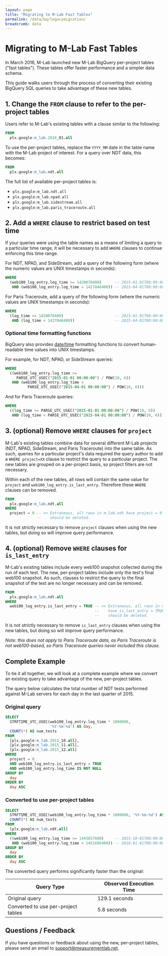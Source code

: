 ```yaml
---
layout: page
title: "Migrating to M-Lab Fast Tables"
permalink: /data/bq/legacymigration/
breadcrumb: data
---
```


# Migrating to M-Lab Fast Tables

In March 2016, M-Lab launched new M-Lab BigQuery per-project tables ("fast tables"). These tables offer faster performance and a simpler data schema.

This guide walks users through the process of converting their existing BigQuery SQL queries to take advantage of these new tables.

## 1. Change the `FROM` clause to refer to the per-project tables

Users refer to M-Lab's existing tables with a clause similar to the following:

~~~sql
FROM
  plx.google:m_lab.2016_01.all
~~~

To use the per-project tables, replace the `YYYY_MM` date in the table name with the M-Lab project of interest. For a query over NDT data, this becomes:

~~~sql
FROM
  plx.google:m_lab.ndt.all
~~~

The full list of available per-project tables is:

* `plx.google:m_lab.ndt.all`
* `plx.google:m_lab.npad.all`
* `plx.google:m_lab.sidestream.all`
* `plx.google:m_lab.paris_traceroute.all`

## 2. Add a `WHERE` clause to restrict based on test time

If your queries were using the table names as a means of limiting a query to a particular time range, it will be necessary to add `WHERE` clauses to continue enforcing this time range.

For NDT, NPAD, and SideStream, add a query of the following form (where the numeric values are UNIX timestamps in seconds):

~~~sql
WHERE
  (web100_log_entry.log_time >= 1420070400)      -- 2015-01-01T00:00:00Z
   AND (web100_log_entry.log_time < 1427846400)) -- 2015-04-01T00:00:00Z
~~~

For Paris Traceroute, add a query of the following form (where the numeric
values are UNIX timestamps in seconds):

~~~sql
WHERE
  (log_time >= 1420070400)                       -- 2015-01-01T00:00:00Z
   AND (log_time < 1427846400))                  -- 2015-04-01T00:00:00Z
~~~

### Optional time formatting functions

BigQuery also provides [date/time](https://cloud.google.com/bigquery/query-reference?hl=en#datetimefunctions) formatting functions to convert human-readable time values into UNIX timestamps.

For example, for NDT, NPAD, or SideStream queries:

~~~sql
WHERE
  ((web100_log_entry.log_time >=
     PARSE_UTC_USEC("2015-01-01 00:00:00") / POW(10, 6))
   AND (web100_log_entry.log_time <
          PARSE_UTC_USEC("2015-04-01 00:00:00") / POW(10, 6)))
~~~

And for Paris Traceroute queries:

~~~sql
WHERE
  ((log_time >= PARSE_UTC_USEC("2015-01-01 00:00:00") / POW(10, 6))
   AND (log_time < PARSE_UTC_USEC("2015-04-01 00:00:00") / POW(10, 6)))
~~~

## 3. (optional) Remove `WHERE` clauses for `project`

M-Lab's existing tables combine data for several different M-Lab projects (NDT, NPAD, SideStream, and Paris Traceroute) into the same table. As such, queries for a particular project's data required the query author to add a `WHERE project=XX` clause to restrict the query to a particular project. The new tables are grouped on a per-project basis, so project filters are not necessary.

Within each of the new tables, all rows will contain the same value for `project` and `web100_log_entry.is_last_entry`. Therefore these `WHERE` clauses can be removed.

~~~sql
FROM
  plx.google:m_lab.ndt.all
WHERE
  project = 0 -- << Extraneous, all rows in m_lab.ndt have project = 0. Clause
              --    should be deleted.
~~~

It is not strictly necessary to remove `project` clauses when using the new tables, but doing so will improve query performance.

## 4. (optional) Remove `WHERE` clauses for `is_last_entry`

M-Lab's existing tables include every web100 snapshot collected during the run of each test. The new, per-project tables include only the test's final web100 snapshot. As such, clauses to restrict the query to the final snapshot of the test are no longer necessary and can be removed.

~~~sql
FROM
  plx.google:m_lab.ndt.all
WHERE
  web100_log_entry.is_last_entry = TRUE -- << Extraneous, all rows in m_lab.ndt
                                        --    have is_last_entry = TRUE. Clause
                                        --    should be deleted.
~~~

It is not strictly necessary to remove `is_last_entry` clauses when using the new tables, but doing so will improve query performance.

*Note: this does not apply to Paris Traceroute data, as Paris Traceroute is not web100-based, so Paris Traceroute queries never included this clause.*

## Complete Example

To tie it all together, we will look at a complete example where we convert an existing query to take advantage of the new, per-project tables.

The query below calculates the total number of NDT tests performed against M-Lab servers for each day in the last quarter of 2015.

### Original query

~~~sql
SELECT
  STRFTIME_UTC_USEC(web100_log_entry.log_time * 1000000,
                    '%Y-%m-%d') AS day,
  COUNT(*) AS num_tests
FROM
  [plx.google:m_lab.2015_10.all],
  [plx.google:m_lab.2015_11.all],
  [plx.google:m_lab.2015_12.all]
WHERE
  project = 0
  AND web100_log_entry.is_last_entry = TRUE
  AND web100_log_entry.log_time IS NOT NULL
GROUP BY
  day
ORDER BY
  day ASC
~~~

### Converted to use per-project tables

~~~sql
SELECT
  STRFTIME_UTC_USEC(web100_log_entry.log_time * 1000000, '%Y-%m-%d') AS day,
  COUNT(*) AS num_tests
FROM
  [plx.google:m_lab.ndt.all]
WHERE
  ((web100_log_entry.log_time >= 1443657600)     -- 2015-10-01T00:00:00Z
   AND (web100_log_entry.log_time < 1451606400)) -- 2016-01-01T00:00:00Z
GROUP BY
  day
ORDER BY
  day ASC
~~~

The converted query performs significantly faster than the original:

| Query Type                          | Observed Execution Time |
|-------------------------------------|-------------------------|
| Original query                      | 129.1 seconds           |
| Converted to use per-project tables | 5.8 seconds             |

## Questions / Feedback

If you have questions or feedback about using the new, per-project tables, please send an email to [support@measurementlab.net](mailto:support@measurementlab.net).

